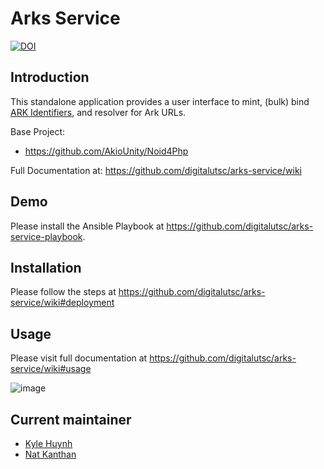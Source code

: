 # Arks Service

[![DOI](https://zenodo.org/badge/292369439.svg)](https://zenodo.org/badge/latestdoi/292369439)

## Introduction

This standalone application provides a user interface to mint, (bulk) bind [ARK Identifiers](https://wiki.lyrasis.org/display/ARKs/ARK+Identifiers+FAQ), and resolver for Ark URLs.

Base Project:
* https://github.com/AkioUnity/Noid4Php

Full Documentation at: https://github.com/digitalutsc/arks-service/wiki

## Demo

Please install the Ansible Playbook at https://github.com/digitalutsc/arks-service-playbook.

## Installation
Please follow the steps at https://github.com/digitalutsc/arks-service/wiki#deployment

## Usage
Please visit full documentation at https://github.com/digitalutsc/arks-service/wiki#usage

![image](https://user-images.githubusercontent.com/7862086/199726844-64db4d5c-8637-4cf9-8d7a-928544034994.png)


## Current maintainer
* [Kyle Huynh](https://github.com/kylehuynh205)
* [Nat Kanthan](https://github.com/Natkeeran)

